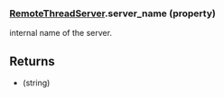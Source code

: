 ### [RemoteThreadServer](RemoteThreadServer.md).server_name (property)




internal name of the server.

Returns
----------
* (string)

